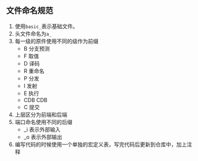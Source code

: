 ## 文件命名规范

1. 使用`basic_`表示基础文件。
2. 头文件命名为`a_`
3. 每一级的原件使用不同的级作为前缀
    - B 分支预测
    - F 取值
    - D 译码
    - R 重命名
    - P 分发
    - I 发射
    - E 执行
    - CDB CDB
    - C 提交
4. 上层区分为前端和后端
5. 端口命名使用不同的后缀
    - _i 表示外部输入
    - _o 表示外部输出
6. 编写代码的时候使用一个单独的宏定义表，写完代码后更新到仓库中，加上注释
